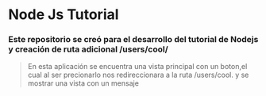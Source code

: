 # Node Js Tutorial
### Este repositorio se creó para el desarrollo del tutorial de Nodejs y creación de ruta adicional /users/cool/
> En esta aplicación se encuentra una vista principal con un boton,el cual al ser precionarlo nos redireccionara a la ruta /users/cool. y se mostrar una vista con un mensaje
